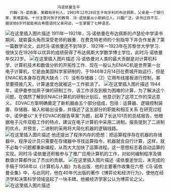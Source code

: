 ﻿                           冯诺依曼生平
      约翰·冯·诺依曼，美藉匈牙利人，1903年12月28日生于匈牙利的布达佩斯，父亲是一个银行家，家境富裕，十分注意对孩子的教育．冯·诺依曼从小聪颖过人，兴趣广泛，读书过目不忘．据说他6岁时就能用古希腊语同父亲闲谈，一生掌握了七种语言。
  ![在这里插入图片描述](https://img-blog.csdn.net/20181014204406296?watermark/2/text/aHR0cHM6Ly9ibG9nLmNzZG4ubmV0L3dlaXhpbl80MzI2ODM5Mw==/font/5a6L5L2T/fontsize/400/fill/I0JBQkFCMA==/dissolve/70)
       1911年一1921年，冯·诺依曼在布达佩斯的卢瑟伦中学读书期间，就崭露头角而深受老师的器重．在费克特老师的个别指导下并合作发表了第一篇数学论文，此时冯·诺依曼还不到18岁．1921年一1923年在苏黎世大学学习．很快又在1926年以优异的成绩获得了布达佩斯大学数学博士学位，此时冯·诺依曼年仅22岁。
       ![在这里插入图片描述](https://img-blog.csdn.net/20181014204828948?watermark/2/text/aHR0cHM6Ly9ibG9nLmNzZG4ubmV0L3dlaXhpbl80MzI2ODM5Mw==/font/5a6L5L2T/fontsize/400/fill/I0JBQkFCMA==/dissolve/70)
       冯·诺依曼对人类的最大贡献是对计算机科学、计算机技术和数值分析的开拓性工作．现在一般认为ENIAC机是世界第一台电子计算机，它是由美国科学家研制的，于1946年2月14日在费城开始运行，但是ENIAC机本身存在两大缺点：（1）没有存储器；（2）它用布线接板进行控制，甚至要搭接几天，计算速度也就被这一工作抵消了。
       ![在这里插入图片描述](https://img-blog.csdn.net/20181014205413270?watermark/2/text/aHR0cHM6Ly9ibG9nLmNzZG4ubmV0L3dlaXhpbl80MzI2ODM5Mw==/font/5a6L5L2T/fontsize/400/fill/I0JBQkFCMA==/dissolve/70)
       1944年，诺伊曼参加原子弹的研制工作，该工作涉及到极为困难的计算，为了解决这个问题，在偶然了解到ENIAC计算机的研制计划后，他意识到了这项工作的深远意义。
       EDVAC方案明确奠定了新机器由五个部分组成，包括：运算器、逻辑控制装置、存储器、输入和输出设备，并描述了这五部分的职能和相互关系 在研究过程中，诺伊曼以“关于EDVAC的报告草案”为题，起草了长达101页的总结报告，他根据电子元件双稳工作的特点，建议在电子计算机中采用二进制。报告提到了二进制的优点，并预言，二进制的采用将大简化机器的逻辑线路。
       ![在这里插入图片描述](https://img-blog.csdn.net/20181014210054306?watermark/2/text/aHR0cHM6Ly9ibG9nLmNzZG4ubmV0L3dlaXhpbl80MzI2ODM5Mw==/font/5a6L5L2T/fontsize/400/fill/I0JBQkFCMA==/dissolve/70)
          他还提出了程序内存的思想：把运算程序存在机器的存储器中，程序设计员只需要在存储器中寻找运算指令，机器就会自行计算，这样，就不必每个问题都重新编程，从而大大加快了运算进程。这一思想标志着自动运算的实现。同时冯·诺依曼还积极参与了推广应用计算机的工作，对如何编制程序及搞数值计算都作出了杰出的贡献。
          ![在这里插入图片描述](https://img-blog.csdn.net/20181014210310545?watermark/2/text/aHR0cHM6Ly9ibG9nLmNzZG4ubmV0L3dlaXhpbl80MzI2ODM5Mw==/font/5a6L5L2T/fontsize/400/fill/I0JBQkFCMA==/dissolve/70)
          ·诺依曼逝世后，未完成的手稿于1958年以《计算机与人脑》为名出版．他的主要著作收集在六卷《冯·诺依曼全集》中，与此同时，他在40年代出版的著作《博弈论和经济行为》，使他在经济学和决策科学领域竖起了一块丰碑。他被经济学家公认为博弈论之父。
          ![在这里插入图片描述](https://img-blog.csdn.net/20181014210506284?watermark/2/text/aHR0cHM6Ly9ibG9nLmNzZG4ubmV0L3dlaXhpbl80MzI2ODM5Mw==/font/5a6L5L2T/fontsize/400/fill/I0JBQkFCMA==/dissolve/70)
